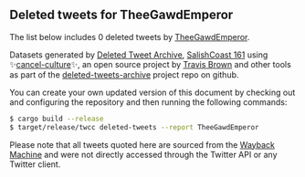 ## Deleted tweets for TheeGawdEmperor

The list below includes 0 deleted tweets by
[TheeGawdEmperor](https://twitter.com/TheeGawdEmperor).



Datasets generated by [Deleted Tweet Archive](https://twitter.com/deletedtweet161), 
[SalishCoast 161](https://twitter.com/SalishCoastA) using 
✨[cancel-culture](https://github.com/travisbrown/cancel-culture)✨, an open source project by 
[Travis Brown](https://twitter.com/travisbrown) and other tools as part of the 
[deleted-tweets-archive](https://github.com/salcoast/deleted-tweets-archive/) project repo on github.

You can create your own updated version of this document by checking out and configuring the
repository and then running the following commands:

```bash
$ cargo build --release
$ target/release/twcc deleted-tweets --report TheeGawdEmperor
```

Please note that all tweets quoted here are sourced from the
[Wayback Machine](https://web.archive.org) and were not directly accessed through the Twitter API or
any Twitter client.

